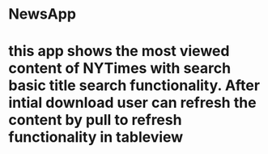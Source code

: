  # NewsApp
# this app shows the most viewed content of NYTimes with search basic title search functionality. After intial download user can refresh the content by pull to refresh functionality in tableview


